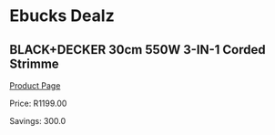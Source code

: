 
# Ebucks Dealz
## BLACK+DECKER 30cm 550W 3-IN-1 Corded Strimme
[Product Page](https://www.ebucks.com/web/shop/productSelected.do?prodId=1065474466&catId=370101825)

Price: R1199.00

Savings: 300.0


	